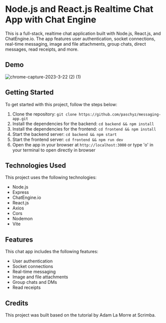 # Node.js and React.js Realtime Chat App with Chat Engine

This is a full-stack, realtime chat application built with Node.js, React.js, and ChatEngine.io. The app features user authentication, socket connections, real-time messaging, image and file attachments, group chats, direct messages, read receipts, and more.

## Demo

![chrome-capture-2023-3-22 (2) (1)](https://user-images.githubusercontent.com/92926579/233792082-e54dde2a-7b34-4ad3-ba05-81c043446315.gif)

## Getting Started

To get started with this project, follow the steps below:

1. Clone the repository: `git clone https://github.com/paschyz/messaging-app.git`
2. Install the dependencies for the backend: `cd backend && npm install`
3. Install the dependencies for the frontend: `cd frontend && npm install`
4. Start the backend server: `cd backend && npm start`
5. Start the frontend server: `cd frontend && npm run dev`
6. Open the app in your browser at `http://localhost:3000` or type 'o' in your terminal to open directly in browser

## Technologies Used

This project uses the following technologies:

- Node.js
- Express
- ChatEngine.io
- React.js
- Axios
- Cors
- Nodemon
- Vite

## Features

This chat app includes the following features:

- User authentication
- Socket connections
- Real-time messaging
- Image and file attachments
- Group chats and DMs
- Read receipts

## Credits

This project was built based on the tutorial by Adam La Morre at Scrimba.
